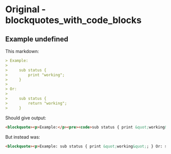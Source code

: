 # Original - blockquotes_with_code_blocks

## Example undefined

This markdown:

```markdown
> Example:
> 
>     sub status {
>         print "working";
>     }
> 
> Or:
> 
>     sub status {
>         return "working";
>     }

```

Should give output:

```html
<blockquote><p>Example:</p><pre><code>sub status { print &quot;working&quot;; }</code></pre><p>Or:</p><pre><code>sub status { return &quot;working&quot;; }</code></pre></blockquote>
```

But instead was:

```html
<blockquote><p>Example: sub status { print &quot;working&quot;; } Or: sub status { return &quot;working&quot;; }</p></blockquote>
```
